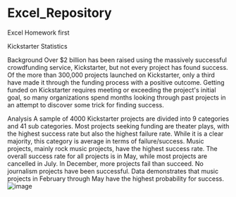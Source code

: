 # Excel_Repository
Excel Homework first


Kickstarter Statistics

Background
Over $2 billion has been raised using the massively successful crowdfunding service, Kickstarter, but not every project has found success. Of the more than 300,000 projects launched on Kickstarter, only a third have made it through the funding process with a positive outcome.
Getting funded on Kickstarter requires meeting or exceeding the project's initial goal, so many organizations spend months looking through past projects in an attempt to discover some trick for finding success. 

Analysis
A sample of 4000 Kickstarter projects are divided into 9 categories and 41 sub categories. Most projects seeking funding are theater plays, with the highest success rate but also the highest failure rate. While it is a clear majority, this category is average in terms of  failure/success. Music projects, mainly rock music projects, have the highest success rate. The overall success rate for all projects is in May, while most projects are cancelled in July. In December, more projects fail than succeed. No journalism projects have been successful.
Data demonstrates that music projects in February through May have the highest probability for success.
![image](https://user-images.githubusercontent.com/77551026/113613892-d369a200-961f-11eb-977f-f888c541ae23.png)
